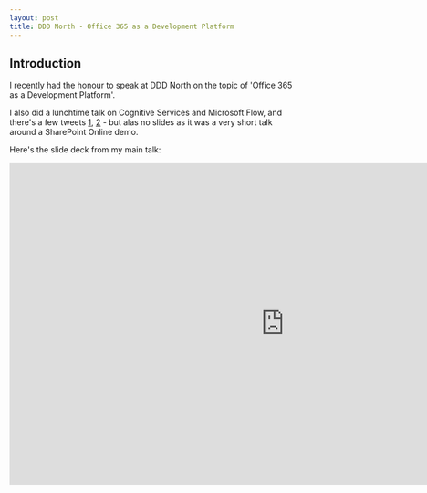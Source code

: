 ```yaml
---
layout: post
title: DDD North - Office 365 as a Development Platform
---
```


## Introduction

I recently had the honour to speak at DDD North on the topic of 
'Office 365 as a Development Platform'.

I also did a lunchtime talk on Cognitive Services and Microsoft Flow, and there's a few tweets [1](https://twitter.com/GosiaBorzecka/status/1101844769435779072), [2](https://twitter.com/deejaygraham/status/1101843878456553474) - but alas no slides as it was a very short talk around a SharePoint Online demo. 

Here's the slide deck from my main talk:

<iframe src="https://onedrive.live.com/embed?resid=2E8CF205BF1CB79B%2193492&amp;authkey=%21AJ49APnuV-MTOmw&amp;em=2&amp;wdAr=1.7777777777777777" width="962px" height="565px" frameborder="0">This is an embedded <a target="_blank" href="https://office.com">Microsoft Office</a> presentation, powered by <a target="_blank" href="https://office.com/webapps">Office Online</a>.</iframe>
